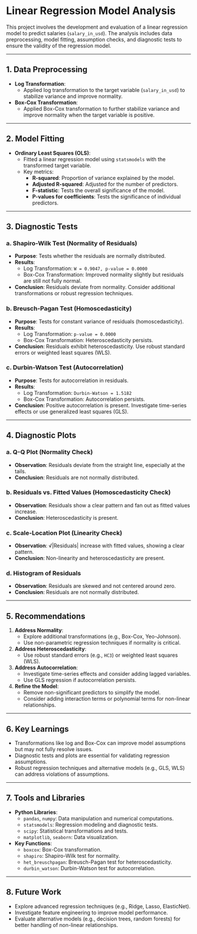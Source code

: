 # Linear Regression Model Analysis

This project involves the development and evaluation of a linear regression model to predict salaries (`salary_in_usd`). The analysis includes data preprocessing, model fitting, assumption checks, and diagnostic tests to ensure the validity of the regression model.

---

## **1. Data Preprocessing**
- **Log Transformation**:
  - Applied log transformation to the target variable (`salary_in_usd`) to stabilize variance and improve normality.
- **Box-Cox Transformation**:
  - Applied Box-Cox transformation to further stabilize variance and improve normality when the target variable is positive.

---

## **2. Model Fitting**
- **Ordinary Least Squares (OLS)**:
  - Fitted a linear regression model using `statsmodels` with the transformed target variable.
  - Key metrics:
    - **R-squared**: Proportion of variance explained by the model.
    - **Adjusted R-squared**: Adjusted for the number of predictors.
    - **F-statistic**: Tests the overall significance of the model.
    - **P-values for coefficients**: Tests the significance of individual predictors.

---

## **3. Diagnostic Tests**
### **a. Shapiro-Wilk Test (Normality of Residuals)**
- **Purpose**: Tests whether the residuals are normally distributed.
- **Results**:
  - Log Transformation: `W = 0.9047, p-value = 0.0000`
  - Box-Cox Transformation: Improved normality slightly but residuals are still not fully normal.
- **Conclusion**: Residuals deviate from normality. Consider additional transformations or robust regression techniques.

### **b. Breusch-Pagan Test (Homoscedasticity)**
- **Purpose**: Tests for constant variance of residuals (homoscedasticity).
- **Results**:
  - Log Transformation: `p-value = 0.0000`
  - Box-Cox Transformation: Heteroscedasticity persists.
- **Conclusion**: Residuals exhibit heteroscedasticity. Use robust standard errors or weighted least squares (WLS).

### **c. Durbin-Watson Test (Autocorrelation)**
- **Purpose**: Tests for autocorrelation in residuals.
- **Results**:
  - Log Transformation: `Durbin-Watson = 1.5182`
  - Box-Cox Transformation: Autocorrelation persists.
- **Conclusion**: Positive autocorrelation is present. Investigate time-series effects or use generalized least squares (GLS).

---

## **4. Diagnostic Plots**
### **a. Q-Q Plot (Normality Check)**
- **Observation**: Residuals deviate from the straight line, especially at the tails.
- **Conclusion**: Residuals are not normally distributed.

### **b. Residuals vs. Fitted Values (Homoscedasticity Check)**
- **Observation**: Residuals show a clear pattern and fan out as fitted values increase.
- **Conclusion**: Heteroscedasticity is present.

### **c. Scale-Location Plot (Linearity Check)**
- **Observation**: √|Residuals| increase with fitted values, showing a clear pattern.
- **Conclusion**: Non-linearity and heteroscedasticity are present.

### **d. Histogram of Residuals**
- **Observation**: Residuals are skewed and not centered around zero.
- **Conclusion**: Residuals are not normally distributed.

---

## **5. Recommendations**
1. **Address Normality**:
   - Explore additional transformations (e.g., Box-Cox, Yeo-Johnson).
   - Use non-parametric regression techniques if normality is critical.
2. **Address Heteroscedasticity**:
   - Use robust standard errors (e.g., `HC3`) or weighted least squares (WLS).
3. **Address Autocorrelation**:
   - Investigate time-series effects and consider adding lagged variables.
   - Use GLS regression if autocorrelation persists.
4. **Refine the Model**:
   - Remove non-significant predictors to simplify the model.
   - Consider adding interaction terms or polynomial terms for non-linear relationships.

---

## **6. Key Learnings**
- Transformations like log and Box-Cox can improve model assumptions but may not fully resolve issues.
- Diagnostic tests and plots are essential for validating regression assumptions.
- Robust regression techniques and alternative models (e.g., GLS, WLS) can address violations of assumptions.

---

## **7. Tools and Libraries**
- **Python Libraries**:
  - `pandas`, `numpy`: Data manipulation and numerical computations.
  - `statsmodels`: Regression modeling and diagnostic tests.
  - `scipy`: Statistical transformations and tests.
  - `matplotlib`, `seaborn`: Data visualization.
- **Key Functions**:
  - `boxcox`: Box-Cox transformation.
  - `shapiro`: Shapiro-Wilk test for normality.
  - `het_breuschpagan`: Breusch-Pagan test for heteroscedasticity.
  - `durbin_watson`: Durbin-Watson test for autocorrelation.

---

## **8. Future Work**
- Explore advanced regression techniques (e.g., Ridge, Lasso, ElasticNet).
- Investigate feature engineering to improve model performance.
- Evaluate alternative models (e.g., decision trees, random forests) for better handling of non-linear relationships.